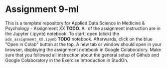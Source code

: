 # Assignment 9-ml
This is a template repository for Applied Data Science in Medicine & Psychology - Assignment XX **TODO**. All of the assignment instruction are in the Jupyter (.ipynb) notebook. To start, open (click) the ``ads_assignment_XX.ipynb`` **TODO** notebook. Afterwards, click on the blue "Open in Colab" button at the top. A new tab or window should open in your browser, displaying the assignment notebook in Google Colaboratory. Make sure that you followed all instruction about the general setup of Github and Google Colaboratory in the Exercise Introduction in StudOn.
